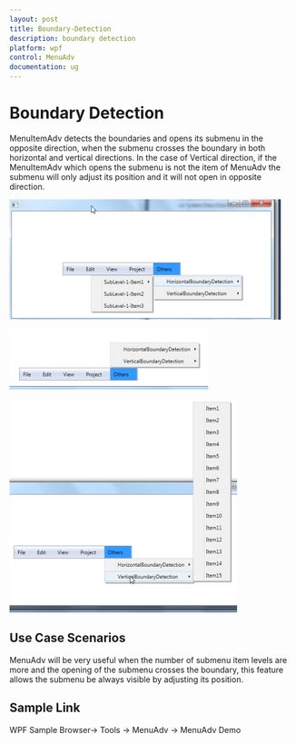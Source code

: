 ```yaml
---
layout: post
title: Boundary-Detection
description: boundary detection
platform: wpf
control: MenuAdv
documentation: ug
---
```


# Boundary Detection

MenuItemAdv detects the boundaries and opens its submenu in the opposite direction, when the submenu crosses the boundary in both horizontal and vertical directions. In the case of Vertical direction, if the MenuItemAdv which opens the submenu is not the item of MenuAdv the submenu will only adjust its position and it will not open in opposite direction.



![](Boundary-Detection_images/Boundary-Detection_img1.png)



![](Boundary-Detection_images/Boundary-Detection_img2.png)



![](Boundary-Detection_images/Boundary-Detection_img3.png)



## Use Case Scenarios

MenuAdv will be very useful when the number of submenu item levels are more and the opening of the submenu crosses the boundary, this feature allows the submenu be always visible by adjusting its position.

## Sample Link

WPF Sample Browser-> Tools -> MenuAdv -> MenuAdv Demo

